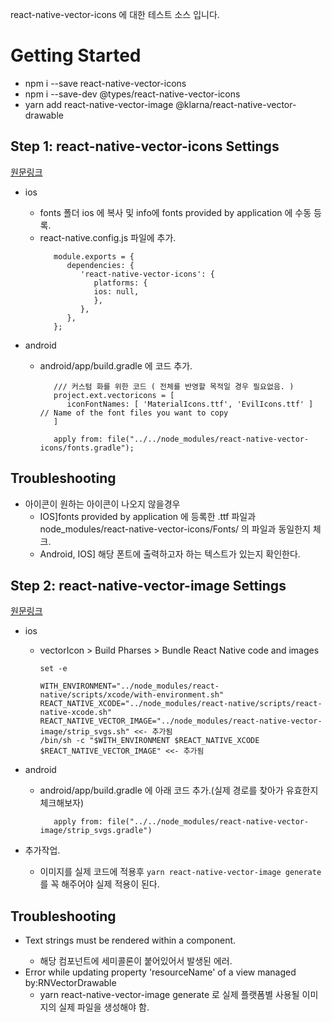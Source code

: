 react-native-vector-icons 에 대한 테스트 소스 입니다.

# Getting Started

- npm i --save react-native-vector-icons
- npm i --save-dev @types/react-native-vector-icons
- yarn add react-native-vector-image @klarna/react-native-vector-drawable

## Step 1: react-native-vector-icons Settings

[원문링크](https://github.com/oblador/react-native-vector-icons)

- ios
  - fonts 폴더 ios 에 복사 및 info에 fonts provided by application 에 수동 등록.
  - react-native.config.js 파일에 추가.
    ```
       module.exports = {
          dependencies: {
             'react-native-vector-icons': {
                platforms: {
                ios: null,
                },
             },
          },
       };
    ```
- android

  - android/app/build.gradle 에 코드 추가.

    ```
       /// 커스텀 화를 위한 코드 ( 전체를 반영할 목적일 경우 필요없음. )
       project.ext.vectoricons = [
          iconFontNames: [ 'MaterialIcons.ttf', 'EvilIcons.ttf' ] // Name of the font files you want to copy
       ]

       apply from: file("../../node_modules/react-native-vector-icons/fonts.gradle");
    ```

## Troubleshooting

- 아이콘이 원하는 아이콘이 나오지 않을경우
  - IOS]fonts provided by application 에 등록한 .ttf 파일과 node_modules/react-native-vector-icons/Fonts/ 의 파일과 동일한지 체크.
  - Android, IOS] 해당 폰트에 출력하고자 하는 텍스트가 있는지 확인한다.

## Step 2: react-native-vector-image Settings

[원문링크](https://www.npmjs.com/package/react-native-vector-image)

- ios

  - vectorIcon > Build Pharses > Bundle React Native code and images

    ```
    set -e

    WITH_ENVIRONMENT="../node_modules/react-native/scripts/xcode/with-environment.sh"
    REACT_NATIVE_XCODE="../node_modules/react-native/scripts/react-native-xcode.sh"
    REACT_NATIVE_VECTOR_IMAGE="../node_modules/react-native-vector-image/strip_svgs.sh" <<- 추가됨
    /bin/sh -c "$WITH_ENVIRONMENT $REACT_NATIVE_XCODE $REACT_NATIVE_VECTOR_IMAGE" <<- 추가됨

    ```

- android

  - android/app/build.gradle 에 아래 코드 추가.(실제 경로를 찾아가 유효한지 체크해보자)
    ```
       apply from: file("../../node_modules/react-native-vector-image/strip_svgs.gradle")
    ```

- 추가작업.

  - 이미지를 실제 코드에 적용후 `yarn react-native-vector-image generate` 를 꼭 해주어야 실제 적용이 된다.

## Troubleshooting

- Text strings must be rendered within a <Text> component.
  - 해당 컴포넌트에 세미콜론이 붙어있어서 발생된 에러.
- Error while updating property 'resourceName' of a view managed by:RNVectorDrawable
  - yarn react-native-vector-image generate 로 실제 플랫폼별 사용될 이미지의 실제 파일을 생성해야 함.
